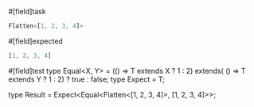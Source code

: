 #[field]task
```ts
Flatten<[1, 2, 3, 4]>
```

#[field]expected
```ts
[1, 2, 3, 4]
```

#[field]test
type Equal<X, Y> = (<T>() => T extends X ? 1 : 2) extends(
    <T>() => T extends Y ? 1 : 2) ? true : false;
type Expect<T extends true> = T;

type Result = Expect<Equal<Flatten<[1, 2, 3, 4]>, [1, 2, 3, 4]>>;